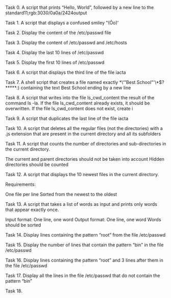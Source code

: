 Task 0. A script that prints “Hello, World”, followed by a new line to the standard11;rgb:3030/0a0a/2424output

Task 1. A script that displays a confused smiley "(Ôo)'

Task 2. Display the content of the /etc/passwd file

Task 3. Display the content of /etc/passwd and /etc/hosts

Task 4. Display the last 10 lines of /etc/passwd

Task 5. Display the first 10 lines of /etc/passwd

Task 6. A script that displays the third line of the file iacta

Task 7. A shell script that creates a file named exactly \*\\'"Best School"\'\\*$\?\*\*\*\*\*:) containing the text Best School ending by a new line

Task 8. A script that writes into the file ls_cwd_content the result of the command ls -la. If the file ls_cwd_content already exists, it should be overwritten. If the file ls_cwd_content does not exist, create i

Task 9. A script that duplicates the last line of the file iacta

Task 10. A script that deletes all the regular files (not the directories) with a .js extension that are present in the current directory and all its subfolders

Task 11. A script that counts the number of directories and sub-directories in the current directory.

The current and parent directories should not be taken into account
Hidden directories should be counted

Task 12. A  script that displays the 10 newest files in the current directory.

Requirements:

One file per line
Sorted from the newest to the oldest

Task 13. A script that takes a list of words as input and prints only words that appear exactly once.

Input format: One line, one word
Output format: One line, one word
Words should be sorted

Task 14. Display lines containing the pattern “root” from the file /etc/passwd

Task 15. Display the number of lines that contain the pattern “bin” in the file /etc/passwd

Task 16. Display lines containing the pattern “root” and 3 lines after them in the file /etc/passwd

Task 17. Display all the lines in the file /etc/passwd that do not contain the pattern “bin”

Task 18. 